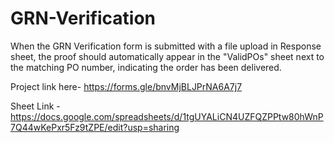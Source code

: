 # GRN-Verification
When the GRN Verification form is submitted with a file upload in Response sheet, the proof should automatically appear in the "ValidPOs" sheet next to the matching PO number, indicating the order has been delivered.

Project link here- https://forms.gle/bnvMjBLJPrNA6A7j7

Sheet Link -https://docs.google.com/spreadsheets/d/1tgUYALiCN4UZFQZPPtw80hWnP7Q44wKePxr5Fz9tZPE/edit?usp=sharing
